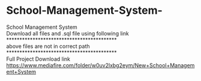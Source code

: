 # School-Management-System-
School Management System 
<br>
Download all files and .sql file using following link 
<br>
******************************************<br>
above files are not in correct path<br>
******************************************<br>
Full Project Download link<br>
https://www.mediafire.com/folder/w0uv2lxbg2eym/New+School+Management+System
<br>
